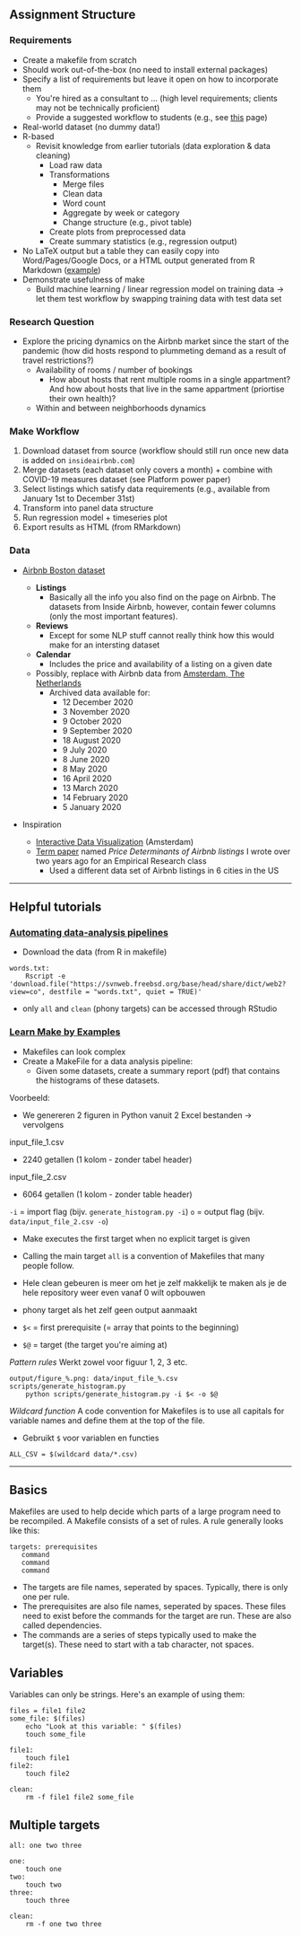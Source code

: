## Assignment Structure


### Requirements
* Create a makefile from scratch
* Should work out-of-the-box (no need to install external packages)
* Specify a list of requirements but leave it open on how to incorporate them
  - You're hired as a consultant to ... (high level requirements; clients may not be technically proficient)
  - Provide a suggested workflow to students (e.g., see [this](https://stat545.com/automating-pipeline.html) page)
* Real-world dataset (no dummy data!)
* R-based
  - Revisit knowledge from earlier tutorials (data exploration & data cleaning)
    - Load raw data
    - Transformations
      - Merge files
      - Clean data
      - Word count
      - Aggregate by week or category
      - Change structure (e.g., pivot table)
    - Create plots from preprocessed data
    - Create summary statistics (e.g., regression output)
* No LaTeX output but a table they can easily copy into Word/Pages/Google Docs, or a HTML output generated from R Markdown ([example](https://github.com/STAT545-UBC/STAT545-UBC-original-website/blob/master/automation10_holding-area/03_automation-example_render-without-rstudio/Makefile))
* Demonstrate usefulness of make
  - Build machine learning / linear regression model on training data -> let them test workflow by swapping training data with test data set


### Research Question
  - Explore the pricing dynamics on the Airbnb market since the start of the pandemic (how did hosts respond to plummeting demand as a result of travel restrictions?)
    - Availability of rooms / number of bookings
      - How about hosts that rent multiple rooms in a single appartment? And how about hosts that live in the same appartment (priortise their own health)?
    - Within and between neighborhoods dynamics

### Make Workflow
1. Download dataset from source (workflow should still run once new data is added on `insideairbnb.com`)
2. Merge datasets (each dataset only covers a month) + combine with COVID-19 measures dataset (see Platform power paper)
3. Select listings which satisfy data requirements (e.g., available from January 1st to December 31st)
4. Transform into panel data structure
5. Run regression model + timeseries plot
6. Export results as HTML (from RMarkdown)




### Data

* [Airbnb Boston dataset](https://www.kaggle.com/airbnb/boston)
  - **Listings**
    - Basically all the info you also find on the page on Airbnb. The datasets from Inside Airbnb, however, contain fewer columns (only the most important features).
  - **Reviews**
    - Except for some NLP stuff cannot really think how this would make for an intersting dataset
  - **Calendar**
    - Includes the price and availability of a listing on a given date
  - Possibly, replace with Airbnb data from [Amsterdam, The Netherlands](http://insideairbnb.com/get-the-data.html)
      - Archived data available for:
        - 12 December 2020
        - 3 November 2020
        - 9 October 2020
        - 9 September 2020
        - 18 August 2020
        - 9 July 2020
        - 8 June 2020
        - 8 May 2020
        - 16 April 2020
        - 13 March 2020
        - 14 February 2020
        - 5 January 2020


* Inspiration
  - [Interactive Data Visualization](http://insideairbnb.com/amsterdam/) (Amsterdam)
  - [Term paper](https://drive.google.com/file/d/1t3CMr_nChFJUlXUxK8WwaD9H-kqTOnEP/view?usp=sharing) named *Price Determinants of Airbnb listings* I wrote over two years ago for an Empirical Research class
    - Used a different data set of Airbnb listings in 6 cities in the US


-----

## Helpful tutorials


### [Automating data-analysis pipelines](https://stat545.com/automating-pipeline.html)
* Download the data (from R in makefile)
```
words.txt:
    Rscript -e 'download.file("https://svnweb.freebsd.org/base/head/share/dict/web2?view=co", destfile = "words.txt", quiet = TRUE)'
```

* only `all` and `clean` (phony targets) can be accessed through RStudio


### [Learn Make by Examples](https://the-turing-way.netlify.app/reproducible-research/make/make-examples.html?highlight=make)
* Makefiles can look complex
* Create a MakeFile for a data analysis pipeline:
  - Given some datasets, create a summary report (pdf) that contains the histograms of these datasets.

Voorbeeld:
* We genereren 2 figuren in Python vanuit 2 Excel bestanden -> vervolgens


input_file_1.csv
* 2240 getallen (1 kolom - zonder tabel header)

input_file_2.csv
* 6064 getallen (1 kolom - zonder table header)

`-i` = import flag (bijv. `generate_histogram.py -i`)
`o` = output flag (bijv. `data/input_file_2.csv -o`)

* Make executes the first target when no explicit target is given

* Calling the main target `all` is a convention of Makefiles that many people follow.

* Hele clean gebeuren is meer om het je zelf makkelijk te maken als je de hele repository weer even vanaf 0 wilt opbouwen

* phony target als het zelf geen output aanmaakt


* `$<` = first prerequisite (= array that points to the beginning)
* `$@` = target (the target you're aiming at)


*Pattern rules*
Werkt zowel voor figuur 1, 2, 3 etc.
```
output/figure_%.png: data/input_file_%.csv scripts/generate_histogram.py
	python scripts/generate_histogram.py -i $< -o $@

```

*Wildcard function*
A code convention for Makefiles is to use all capitals for variable names and define them at the top of the file.
* Gebruikt `$` voor variablen en functies


`ALL_CSV = $(wildcard data/*.csv)`



---



## Basics
Makefiles are used to help decide which parts of a large program need to be recompiled.
A Makefile consists of a set of rules. A rule generally looks like this:
```
targets: prerequisites
   command
   command
   command
```

* The targets are file names, seperated by spaces. Typically, there is only one per rule.
* The prerequisites are also file names, seperated by spaces. These files need to exist before the commands for the target are run. These are also called dependencies.
* The commands are a series of steps typically used to make the target(s). These need to start with a tab character, not spaces.

## Variables
Variables can only be strings. Here's an example of using them:
```
files = file1 file2
some_file: $(files)
    echo "Look at this variable: " $(files)
    touch some_file

file1:
    touch file1
file2:
    touch file2

clean:
    rm -f file1 file2 some_file
```

## Multiple targets
```
all: one two three

one:
    touch one
two:
    touch two
three:
    touch three

clean:
    rm -f one two three
```
